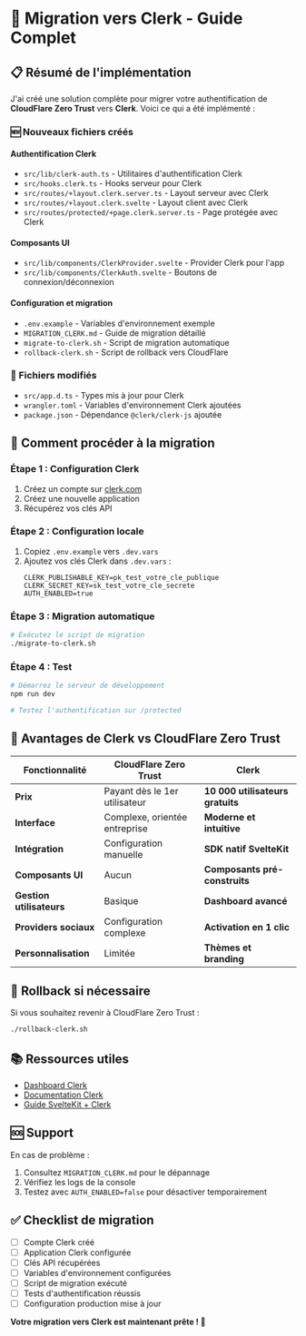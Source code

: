 # 🔐 Migration vers Clerk - Guide Complet

## 📋 Résumé de l'implémentation

J'ai créé une solution complète pour migrer votre authentification de **CloudFlare Zero Trust** vers **Clerk**. Voici ce qui a été implémenté :

### 🆕 Nouveaux fichiers créés

#### Authentification Clerk
- `src/lib/clerk-auth.ts` - Utilitaires d'authentification Clerk
- `src/hooks.clerk.ts` - Hooks serveur pour Clerk
- `src/routes/+layout.clerk.server.ts` - Layout serveur avec Clerk
- `src/routes/+layout.clerk.svelte` - Layout client avec Clerk
- `src/routes/protected/+page.clerk.server.ts` - Page protégée avec Clerk

#### Composants UI
- `src/lib/components/ClerkProvider.svelte` - Provider Clerk pour l'app
- `src/lib/components/ClerkAuth.svelte` - Boutons de connexion/déconnexion

#### Configuration et migration
- `.env.example` - Variables d'environnement exemple
- `MIGRATION_CLERK.md` - Guide de migration détaillé
- `migrate-to-clerk.sh` - Script de migration automatique
- `rollback-clerk.sh` - Script de rollback vers CloudFlare

### 🔧 Fichiers modifiés
- `src/app.d.ts` - Types mis à jour pour Clerk
- `wrangler.toml` - Variables d'environnement Clerk ajoutées
- `package.json` - Dépendance `@clerk/clerk-js` ajoutée

## 🚀 Comment procéder à la migration

### Étape 1 : Configuration Clerk
1. Créez un compte sur [clerk.com](https://clerk.com)
2. Créez une nouvelle application
3. Récupérez vos clés API

### Étape 2 : Configuration locale
1. Copiez `.env.example` vers `.dev.vars`
2. Ajoutez vos clés Clerk dans `.dev.vars` :
   ```
   CLERK_PUBLISHABLE_KEY=pk_test_votre_cle_publique
   CLERK_SECRET_KEY=sk_test_votre_cle_secrete
   AUTH_ENABLED=true
   ```

### Étape 3 : Migration automatique
```bash
# Exécutez le script de migration
./migrate-to-clerk.sh
```

### Étape 4 : Test
```bash
# Démarrez le serveur de développement
npm run dev

# Testez l'authentification sur /protected
```

## 🎯 Avantages de Clerk vs CloudFlare Zero Trust

| Fonctionnalité | CloudFlare Zero Trust | Clerk |
|----------------|----------------------|-------|
| **Prix** | Payant dès le 1er utilisateur | **10 000 utilisateurs gratuits** |
| **Interface** | Complexe, orientée entreprise | **Moderne et intuitive** |
| **Intégration** | Configuration manuelle | **SDK natif SvelteKit** |
| **Composants UI** | Aucun | **Composants pré-construits** |
| **Gestion utilisateurs** | Basique | **Dashboard avancé** |
| **Providers sociaux** | Configuration complexe | **Activation en 1 clic** |
| **Personnalisation** | Limitée | **Thèmes et branding** |

## 🔄 Rollback si nécessaire

Si vous souhaitez revenir à CloudFlare Zero Trust :
```bash
./rollback-clerk.sh
```

## 📚 Ressources utiles

- [Dashboard Clerk](https://dashboard.clerk.com)
- [Documentation Clerk](https://clerk.com/docs)
- [Guide SvelteKit + Clerk](https://clerk.com/docs/quickstarts/sveltekit)

## 🆘 Support

En cas de problème :
1. Consultez `MIGRATION_CLERK.md` pour le dépannage
2. Vérifiez les logs de la console
3. Testez avec `AUTH_ENABLED=false` pour désactiver temporairement

## ✅ Checklist de migration

- [ ] Compte Clerk créé
- [ ] Application Clerk configurée
- [ ] Clés API récupérées
- [ ] Variables d'environnement configurées
- [ ] Script de migration exécuté
- [ ] Tests d'authentification réussis
- [ ] Configuration production mise à jour

**Votre migration vers Clerk est maintenant prête ! 🎉**